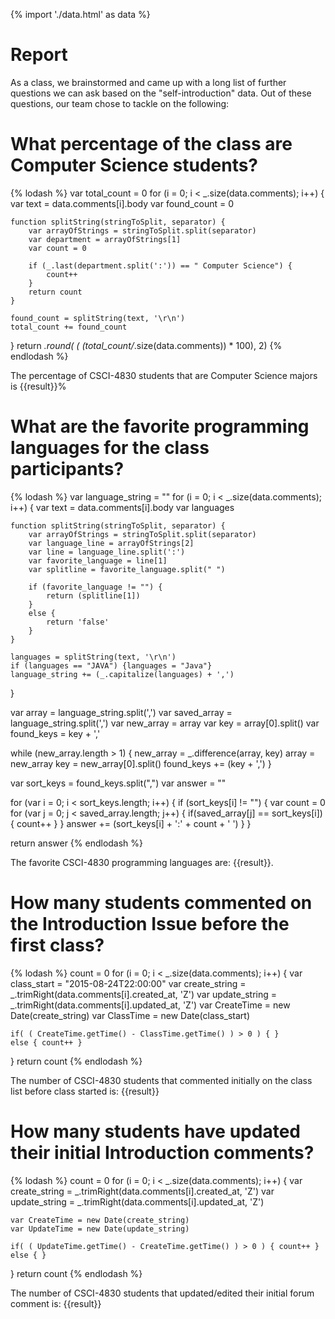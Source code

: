 {% import './data.html' as data %}

# Report

As a class, we brainstormed and came up with a long list of further questions we can ask based
on the "self-introduction" data. Out of these questions, our team chose to tackle on
the following:

# What percentage of the class are Computer Science students?

{% lodash %}
var total_count = 0
for (i = 0; i < _.size(data.comments); i++) {
    var text = data.comments[i].body
    var found_count = 0

    function splitString(stringToSplit, separator) {
        var arrayOfStrings = stringToSplit.split(separator)
        var department = arrayOfStrings[1]
        var count = 0

        if (_.last(department.split(':')) == " Computer Science") {
            count++
        }
        return count
    }

    found_count = splitString(text, '\r\n')
    total_count += found_count
}
return _.round( ( (total_count/_.size(data.comments)) * 100), 2)
{% endlodash %}

The percentage of CSCI-4830 students that are Computer Science majors is {{result}}%


# What are the favorite programming languages for the class participants?

{% lodash %}
var language_string = ""
for (i = 0; i < _.size(data.comments); i++) {
    var text = data.comments[i].body
    var languages

    function splitString(stringToSplit, separator) {
        var arrayOfStrings = stringToSplit.split(separator)
        var language_line = arrayOfStrings[2]
        var line = language_line.split(':')
        var favorite_language = line[1]
        var splitline = favorite_language.split(" ")

        if (favorite_language != "") {
            return (splitline[1])
        }
        else {
            return 'false'
        }
    }

    languages = splitString(text, '\r\n')
    if (languages == "JAVA") {languages = "Java"}
    language_string += (_.capitalize(languages) + ',')
}

var array = language_string.split(',')
var saved_array = language_string.split(',')
var new_array = array
var key = array[0].split()
var found_keys = key + ','

while (new_array.length > 1) {
    new_array = _.difference(array, key)
    array = new_array
    key = new_array[0].split()
    found_keys += (key + ',')
}

var sort_keys = found_keys.split(",")
var answer = ""

for (var i = 0; i < sort_keys.length; i++) {
    if (sort_keys[i] != "") {
    var count = 0
        for (var j = 0; j < saved_array.length; j++) {
            if(saved_array[j] == sort_keys[i]) { count++ }
        }
        answer += (sort_keys[i] + ':' + count + ' ')
    }
}

return answer
{% endlodash %}

The favorite CSCI-4830 programming languages are: {{result}}.


# How many students commented on the Introduction Issue before the first class?

{% lodash %}
count = 0
for (i = 0; i < _.size(data.comments); i++) {
    var class_start = "2015-08-24T22:00:00"
    var create_string = _.trimRight(data.comments[i].created_at, 'Z')
    var update_string = _.trimRight(data.comments[i].updated_at, 'Z')
    var CreateTime = new Date(create_string)
    var ClassTime = new Date(class_start)

    if( ( CreateTime.getTime() - ClassTime.getTime() ) > 0 ) { }
    else { count++ }
}
return count 
{% endlodash %}

The number of CSCI-4830 students that commented initially on the class list before class started is: {{result}}


# How many students have updated their initial Introduction comments?

{% lodash %}
count = 0
for (i = 0; i < _.size(data.comments); i++) {
    var create_string = _.trimRight(data.comments[i].created_at, 'Z')
    var update_string = _.trimRight(data.comments[i].updated_at, 'Z')

    var CreateTime = new Date(create_string)
    var UpdateTime = new Date(update_string)

    if( ( UpdateTime.getTime() - CreateTime.getTime() ) > 0 ) { count++ }
    else { }
}
return count 
{% endlodash %}

The number of CSCI-4830 students that updated/edited their initial forum comment is: {{result}}

